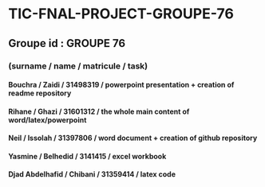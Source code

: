 # TIC-FNAL-PROJECT-GROUPE-76
## Groupe id : GROUPE 76
### (surname / name  / matricule / task)
#### Bouchra / Zaidi / 31498319 / powerpoint presentation +  creation of readme repository
#### Rihane / Ghazi / 31601312 / the whole main content of word/latex/powerpoint
#### Neil / Issolah / 31397806 / word document + creation of github repository
#### Yasmine / Belhedid / 3141415 / excel workbook
#### Djad Abdelhafid / Chibani / 31359414 / latex code
